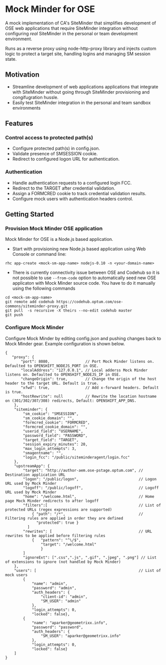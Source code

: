 # Mock Minder for OSE

A mock implementation of CA's SiteMinder that simplifies development of OSE web applications that require SiteMinder integration without configuring *real* SiteMinder in the personal or team development environment.

Runs as a reverse proxy using node-http-proxy library and injects custom logic to protect a target site, handling logins and managing SM session state.

## Motivation

* Streamline development of web applications applications that integrate with SiteMinder without going through SiteMinder provisioning and congifugration hussle.
* Easily test SiteMinder integration in the personal and team sandbox environments

## Features

### Control access to protected path(s)

- Configure protected path(s) in config.json.
- Validate presence of SMSESSION cookie.
- Redirect to configured logon URL for authentication.


### Authentication

- Handle authentication requests to a configured login FCC.
- Redirect to the TARGET after credential validation.
- Assign a FORMCRED cookie to track credential validation results.
- Configure mock users with authentication headers control.

## Getting Started

### Provision Mock Minder OSE application

Mock Minder for OSE is a Node.js based application. 

* Start with provisioning new Node.js based application using Web Console or command line:

```
rhc app-create <mock-sm-app-name> nodejs-0.10 -n <your-domain-name>
```

* There is currently connectivity issue between OSE and Codehub so it is not possible to use `--from-code` option to automatically seed new OSE applicaton with Mock Minder source code. You have to do it manually using the following commands

```
cd <mock-sm-app-name>
git remote add codehub https://codehub.optum.com/ose-commons/siteminder-proxy.git
git pull  -s recursive -X theirs --no-edit codehub master
git push
```

### Configure Mock Minder

Configure Mock Minder by editing config.json and pushing changes back to Mock Minder gear. Example configuration is shown below.

```
{  
   "proxy": {  
       "port": 8080,                // Port Mock Minder listens on. Defaulted to OPENSHIFT_NODEJS_PORT in OSE.  
       "localAddress": "127.0.0.1", // Local adderss Mock Minder listens on. Defaulted to OPENSHIFT_NODEJS_IP in OSE.                  
       "changeOrigin": true,        // Change the origin of the host header to the target URL. Default is true.          
       "xfwd": true,                // Add x-forward headers. Default is true.  
       "hostRewrite": null          // Rewrite the location hostname on (301/302/307/308) redirects, Default: OPENSHIFT_APP_DNS.
    },  
    "siteminder": {       
        "sm_cookie": "SMSESSION",          
        "sm_cookie_domain": "",                
        "formcred_cookie": "FORMCRED",                
        "formcred_cookie_domain": "",
        "userid_field": "USERNAME",
        "password_field": "PASSWORD",                
        "target_field": "TARGET",        
        "session_expiry_minutes": 20,        
        "max_login_attempts": 3,        
        "smagentname": "",        
        "login_fcc": "/public/siteminderagent/login.fcc"        
    },
    "upstreamApp": {    
        "target": "http://author-aem.ose-pstage.optum.com", // Destination application URL        
        "logon": "/public/logon",                           // Logon URL used by Mock Minder        
        "logoff": "/public/logoff",                         // Logoff URL used by Mock Minder        
        "home": "/welcome.html",                            // Home page Mock Minder redirects to after logoff        
        "filters":[                                         // List of protected URLs (regex expressions are supported)        
            { "path": "/*",                                 // Filtering rules are applied in order they are defined
              "protected": true }                
          ]            
        "rewrites": [                                       // URL rewrites to be applied before filtering rules
            {   "pattern": "^\/$",
                "target": "/welcome.html"
                }
        ]
        "ignoreExt": [".css",".js", ".gif", ".jpeg", ".png"] // List of extensions to ignore (not handled by Mock Minder)   
    },    
    "users": [                                              // List of mock users    
        {        
            "name": "admin",               
            "password": "admin",            
            "auth_headers": {            
                "client-id": "admin",                    
                "SM_USER": "admin"                
            },            
            "login_attempts": 0,            
            "locked": false},
        {                
            "name": "aparker@geometrixx.info",                
            "password": "password",            
            "auth_headers": {            
                "SM_USER": "aparker@geometrixx.info"                    
            },            
            "login_attempts": 0,            
            "locked": false}
    ]  
}
```
